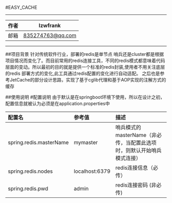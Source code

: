 #EASY_CACHE
****
|作者|lzwfrank|
|---|---
|邮箱|835274763@qq.com
****
##项目背景
  针对传统软件行业，部署的redis是单节点 哨兵还是cluster都是根据项目情况而变化了。而目前常用的redis连接工具，不同的redis模式都意味着代码层面的变动。所以最初的目的就是提供一个标准的redis封装,使用者不用关注底层的redis
部署方式的变化,此工具通过redis配置的变化进行自动适配。
  之后也是参考JetCache的部分设计思路，实现了基于cglib代理和基于AOP实现的注解方式的缓存

##使用说明
#配置说明
由于默认是在springboot环境下使用，所以在设计之初，配置信息就被认为必须是在application.properties中

| 配置名 | 参考值  | 描述 |
| :------------ |:------------| :------------|
| spring.redis.masterName      | mymaster | 哨兵模式的masterName（非必传，当配置此选项时，则默认开始哨兵模式连接） |
| spring.redis.nodes      | localhost:6379        |   redis连接信息（必传） |
| spring.redis.pwd | admin        |    redis连接密码 (非必传) |





